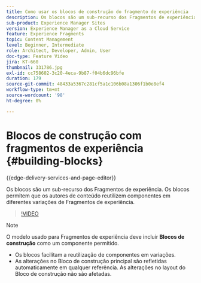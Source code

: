 ```yaml
---
title: Como usar os blocos de construção do fragmento de experiência
description: Os blocos são um sub-recurso dos Fragmentos de experiência que permitem a reutilização de componentes criados em variações de Fragmentos de experiência.
sub-product: Experience Manager Sites
version: Experience Manager as a Cloud Service
feature: Experience Fragments
topic: Content Management
level: Beginner, Intermediate
role: Architect, Developer, Admin, User
doc-type: Feature Video
jira: KT-660
thumbnail: 331786.jpg
exl-id: cc758602-3c20-4eca-9b87-f04b6dc96bfe
duration: 179
source-git-commit: 48433a5367c281cf5a1c106b08a1306f1b0e8ef4
workflow-type: tm+mt
source-wordcount: '98'
ht-degree: 0%

---
```


# Blocos de construção com fragmentos de experiência {#building-blocks}

{{edge-delivery-services-and-page-editor}}

Os blocos são um sub-recurso dos Fragmentos de experiência. Os blocos permitem que os autores de conteúdo reutilizem componentes em diferentes variações de Fragmentos de experiência.

>[!VIDEO](https://video.tv.adobe.com/v/331786?quality=12&learn=on)

>[!NOTE]
>
> O modelo usado para Fragmentos de experiência deve incluir **Blocos de construção** como um componente permitido.

* Os blocos facilitam a reutilização de componentes em variações.
* As alterações no Bloco de construção principal são refletidas automaticamente em qualquer referência. As alterações no layout do Bloco de construção não são afetadas.
